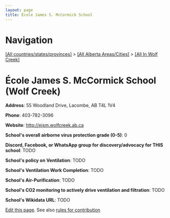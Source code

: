 ```yaml
---
layout: page
title: École James S. McCormick School
---
```

# Navigation

[[All countries/states/provinces]](../../..) > [[All Alberta Areas/Cities]](../..) > [[All In Wolf Creek]](..)

# École James S. McCormick School (Wolf Creek)

**Address**: 55 Woodland Drive, Lacombe, AB T4L 1V4

**Phone**: 403-782-3096

**Website**: <http://ejsm.wolfcreek.ab.ca>

**School's overall airborne virus protection grade (0-5)**: 0

**Discord, Facebook, or WhatsApp group for discovery/advocacy for THIS school**: TODO

**School's policy on Ventilation**: TODO

**School's Ventilation Work Completion**: TODO

**School's Air-Purification**: TODO

**School's CO2 monitoring to actively drive ventilation and filtration**: TODO

**School's Wikidata URL**: TODO


[Edit this page](https://github.com/ventilate-schools/AB/edit/main/./Wolf_Creek/École_James_S._McCormick_School.md). See also [rules for contribution](../../../contribution-rules/)